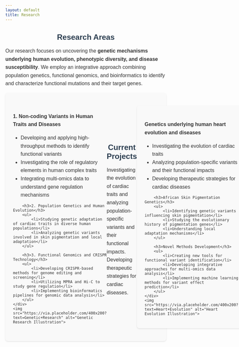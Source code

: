 ```yaml
---
layout: default
title: Research
---
```


<style>
    /* Typography enhancements */
    body {
        font-family: 'Arial', sans-serif;
        color: #333;
    }
    h2 {
        font-size: 1.5rem;
        color: #2c3e50;
        margin-bottom: 1rem;
        text-align: center;
    }
    p, li, h3 {
        font-size: 1rem;
        line-height: 1.6;
        text-align: left;
    }

    /* Color scheme for subsections */
    .section {
        background-color: #f9f9f9;
        padding: 1.5rem;
        border-radius: 8px;
        box-shadow: 0 2px 4px rgba(0, 0, 0, 0.1);
        display: flex;
        flex-direction: row;
        justify-content: space-between;
        align-items: center;
        margin: 1rem 0;
    }

    /* Visual elements */
    img {
        width: 33%;
        height: auto;
        margin-left: 1rem;
    }
</style>

<div>
    <h2>Research Areas</h2>
    <p>Our research focuses on uncovering the <strong>genetic mechanisms underlying human evolution, phenotypic diversity, and disease susceptibility</strong>. We employ an integrative approach combining population genetics, functional genomics, and bioinformatics to identify and characterize functional mutations and their target genes.</p>
</div>

<div class="section">
    <div>
        <h3>1. Non-coding Variants in Human Traits and Diseases</h3>
        <ul>
            <li>Developing and applying high-throughput methods to identify functional variants</li>
            <li>Investigating the role of regulatory elements in human complex traits</li>
            <li>Integrating multi-omics data to understand gene regulation mechanisms</li>
        </ul>

        <h3>2. Population Genetics and Human Evolution</h3>
        <ul>
            <li>Studying genetic adaptation of cardiac traits in diverse human populations</li>
            <li>Analyzing genetic variants involved in skin pigmentation and local adaptation</li>
        </ul>

        <h3>3. Functional Genomics and CRISPR Technology</h3>
        <ul>
            <li>Developing CRISPR-based methods for genome editing and screening</li>
            <li>Utilizing MPRA and Hi-C to study gene regulation</li>
            <li>Implementing bioinformatics pipelines for genomic data analysis</li>
        </ul>
    </div>
    <img src="https://via.placeholder.com/400x200?text=Genetic+Research" alt="Genetic Research Illustration">
</div>

<div>
    <h2>Current Projects</h2>
    <p>Investigating the evolution of cardiac traits and analyzing population-specific variants and their functional impacts. Developing therapeutic strategies for cardiac diseases.</p>
</div>

<div class="section">
    <div>
        <h3>Genetics underlying human heart evolution and diseases</h3>
        <ul>
            <li>Investigating the evolution of cardiac traits</li>
            <li>Analyzing population-specific variants and their functional impacts</li>
            <li>Developing therapeutic strategies for cardiac diseases</li>
        </ul>

        <h3>African Skin Pigmentation Genetics</h3>
        <ul>
            <li>Identifying genetic variants influencing skin pigmentation</li>
            <li>Studying the evolutionary history of pigmentation genes</li>
            <li>Understanding local adaptation mechanisms</li>
        </ul>

        <h3>Novel Methods Development</h3>
        <ul>
            <li>Creating new tools for functional variant identification</li>
            <li>Developing integrative approaches for multi-omics data analysis</li>
            <li>Implementing machine learning methods for variant effect prediction</li>
        </ul>
    </div>
    <img src="https://via.placeholder.com/400x200?text=Heart+Evolution" alt="Heart Evolution Illustration">
</div> 